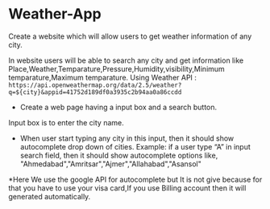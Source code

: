 # Weather-App

Create a website which will allow users to get weather information of any city. 

In website users will be able to search any city and get information like
 Place,Weather,Temparature,Pressure,Humidity,visibility,Minimum temparature,Maximum temparature.
 Using Weather API :
 `https://api.openweathermap.org/data/2.5/weather?q=${city}&appid=41752d189df0a3935c2b94aa0a86ccdd`

* Create a web page having a input box and a search button.

Input box is to enter the city name.

* When user start typing any city in this input, then it should show autocomplete drop down of cities.
 Example: if a user type “A” in input search field, then it should show autocomplete options like, 
          "Ahmedabad","Amritsar","Ajmer","Allahabad","Asansol"

*Here We use the google API for autocomplete but It is not give because for that you have to use your
 visa card,If you use Billing account then it will generated automatically.




